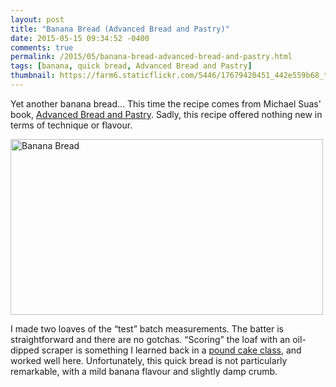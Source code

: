 ```yaml
---
layout: post
title: "Banana Bread (Advanced Bread and Pastry)"
date: 2015-05-15 09:34:52 -0400
comments: true
permalink: /2015/05/banana-bread-advanced-bread-and-pastry.html
tags: [banana, quick bread, Advanced Bread and Pastry]
thumbnail: https://farm6.staticflickr.com/5446/17679420451_442e559b68_t.jpg
---
```


Yet another banana bread… This time the recipe comes from Michael Suas'
book, [Advanced Bread and
Pastry](/tag/advanced-bread-and-pastry/). Sadly, this recipe
offered nothing new in terms of technique or flavour.

<a href="https://www.flickr.com/photos/gnuf/17679420451" title="Banana
Bread by Eric Fung, on Flickr"><img
src="https://c2.staticflickr.com/6/5446/17679420451_442e559b68.jpg"
width="500" height="281" alt="Banana Bread"></a>

I made two loaves of the “test” batch measurements. The batter is
straightforward and there are no gotchas. “Scoring” the loaf with an
oil-dipped scraper is something I learned back in a [pound cake
class](/2005/09/cake-1-pound-cakes.html), and worked well here. 
Unfortunately, this quick bread is not particularly remarkable,
with a mild banana flavour and slightly damp crumb.
